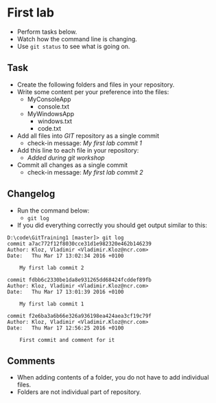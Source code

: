 # First lab

* Perform tasks below.
* Watch how the command line is changing.
* Use ```git status``` to see what is going on.

## Task

* Create the following folders and files in your repository.
* Write some content per your preference into the files:
  * MyConsoleApp
    * console.txt
  * MyWindowsApp
    * windows.txt
    * code.txt
* Add all files into _GIT_ repository as a single commit
  * check-in message: _My first lab commit 1_
* Add this line to each file in your repository:
  * _Added during git workshop_
* Commit all changes as a single commit
  * check-in message: _My first lab commit 2_

## Changelog

* Run the command below:
  * ```git log```
* If you did everything correctly you should get output similar to this:

```
D:\code\GitTraining1 [master]> git log
commit a7ac772f12f8030cce31d1e982320e462b146239
Author: Kloz, Vladimir <Vladimir.Kloz@ncr.com>
Date:   Thu Mar 17 13:02:34 2016 +0100

    My first lab commit 2

commit fdbb6c2330be1da8e931265dd68424fcddef89fb
Author: Kloz, Vladimir <Vladimir.Kloz@ncr.com>
Date:   Thu Mar 17 13:01:39 2016 +0100

    My first lab commit 1

commit f2e6ba3a6b66e326a936198ea424aea3cf19c79f
Author: Kloz, Vladimir <Vladimir.Kloz@ncr.com>
Date:   Thu Mar 17 12:56:25 2016 +0100

    First commit and comment for it
```

## Comments

* When adding contents of a folder, you do not have to add individual files.
* Folders are not individual part of repository.
